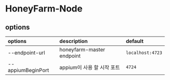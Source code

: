# HoneyFarm-Node
## options
| options | description | default |
|:---|:---|:---|
| --endpoint-url | honeyfarm-master endpoint|`localhost:4723`|
| --appiumBeginPort|appium이 사용 할 시작 포트|`4724`|
